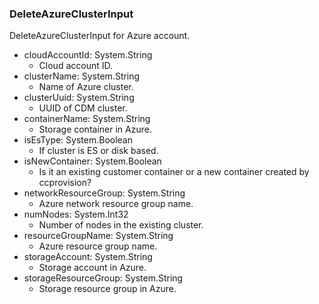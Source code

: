 ### DeleteAzureClusterInput
DeleteAzureClusterInput for Azure account.

- cloudAccountId: System.String
  - Cloud account ID.
- clusterName: System.String
  - Name of Azure cluster.
- clusterUuid: System.String
  - UUID of CDM cluster.
- containerName: System.String
  - Storage container in Azure.
- isEsType: System.Boolean
  - If cluster is ES or disk based.
- isNewContainer: System.Boolean
  - Is it an existing customer container or a new container created by ccprovision?
- networkResourceGroup: System.String
  - Azure network resource group name.
- numNodes: System.Int32
  - Number of nodes in the existing cluster.
- resourceGroupName: System.String
  - Azure resource group name.
- storageAccount: System.String
  - Storage account in Azure.
- storageResourceGroup: System.String
  - Storage resource group in Azure.
